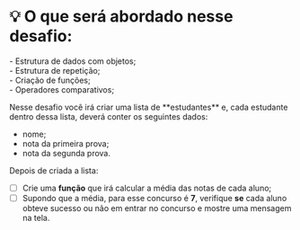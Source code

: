 <h1>💡 O que será abordado nesse desafio:</h1>
<aside>
- Estrutura de dados com objetos;<br>
- Estrutura de repetição;<br>
- Criação de funções;<br>
- Operadores comparativos;<br>
</aside>
<p>
Nesse desafio você irá criar uma lista de **estudantes** e, cada estudante dentro dessa lista, deverá conter os seguintes dados:<br>

- nome;<br>
- nota da primeira prova;<br>
- nota da segunda prova.<br>

Depois de criada a lista:<br>

- [ ]  Crie uma **função** que irá calcular a média das notas de cada aluno;<br>
- [ ]  Supondo que a média, para esse concurso é **7**, verifique **se** cada aluno obteve sucesso ou não em entrar no concurso e mostre uma mensagem na tela.<br></p>
